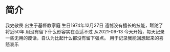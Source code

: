 简介
===

我史敬畏
出生于基督教家庭
生日1974年12月27日
遗憾没有擅长的技能，蹉跎了将近50年
用没有留下什么形容实在合适不过
从2021-09-13 今天开始，每天记录一些无用的废话，自认为比起什么都没有留下强点。
用于记录我能回想起来的喜怒哀乐